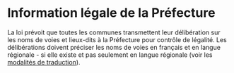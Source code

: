# Information légale de la Préfecture

La loi prévoit que toutes les communes transmettent leur délibération sur les noms de voies et lieux-dits à la Préfecture pour contrôle de légalité. Les délibérations doivent préciser les noms de voies en français et en langue régionale - si elle existe et pas seulement en langue régionale (voir les [modalités de traduction](https://doc.adresse.data.gouv.fr/mettre-a-jour-sa-base-adresse-locale/renseigner-les-adresses-en-langue-regionale)).



